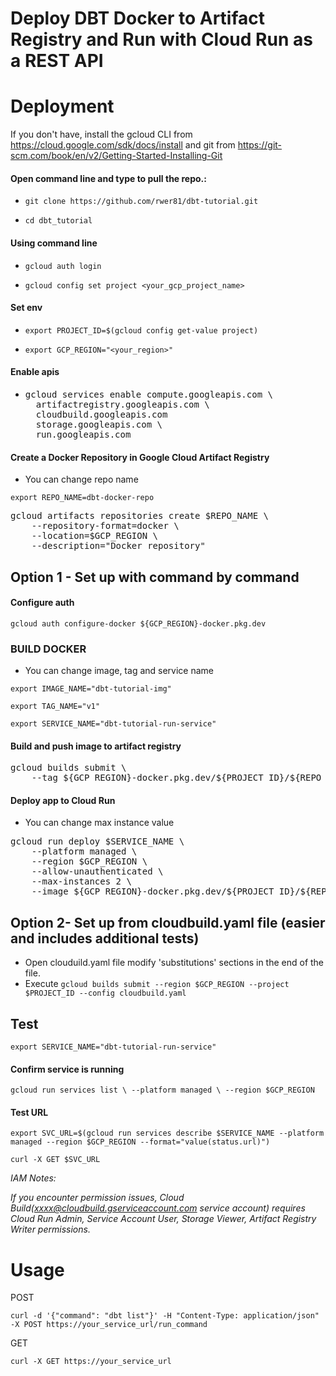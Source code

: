 # Deploy DBT Docker to Artifact Registry and  Run with Cloud Run as a REST API

# Deployment

If you don't have, install the gcloud CLI from https://cloud.google.com/sdk/docs/install and git from https://git-scm.com/book/en/v2/Getting-Started-Installing-Git

#### Open command line and type to pull the repo.:

- `git clone https://github.com/rwer81/dbt-tutorial.git`

- `cd dbt_tutorial`

#### Using command line

- `gcloud auth login`

- `gcloud config set project <your_gcp_project_name>`

#### Set env
- `export PROJECT_ID=$(gcloud config get-value project)`

- `export GCP_REGION="<your_region>" `


#### Enable apis

- <pre>gcloud services enable compute.googleapis.com \
    artifactregistry.googleapis.com \
    cloudbuild.googleapis.com 
    storage.googleapis.com \
    run.googleapis.com</pre>

#### Create a Docker Repository in Google Cloud Artifact Registry
* You can change repo name

`export REPO_NAME=dbt-docker-repo`

<pre>gcloud artifacts repositories create $REPO_NAME \
    --repository-format=docker \
    --location=$GCP_REGION \
    --description="Docker repository"</pre>

## Option 1 - Set up with command by command

#### Configure auth
`gcloud auth configure-docker ${GCP_REGION}-docker.pkg.dev`

### BUILD DOCKER 
* You can change image, tag and service name

`export IMAGE_NAME="dbt-tutorial-img"`

`export TAG_NAME="v1"`

`export SERVICE_NAME="dbt-tutorial-run-service"`


#### Build and push image to artifact registry 
<pre>gcloud builds submit \
    --tag ${GCP_REGION}-docker.pkg.dev/${PROJECT_ID}/${REPO_NAME}/${IMAGE_NAME}:${TAG_NAME}</pre>

#### Deploy app to Cloud Run
* You can change max instance value

<pre>gcloud run deploy $SERVICE_NAME \
    --platform managed \
    --region $GCP_REGION \
    --allow-unauthenticated \
    --max-instances 2 \
    --image ${GCP_REGION}-docker.pkg.dev/${PROJECT_ID}/${REPO_NAME}/${IMAGE_NAME}:${TAG_NAME}</pre>

## Option 2- Set up from cloudbuild.yaml file (easier and includes additional tests)
  - Open clouduild.yaml file modify 'substitutions' sections in the end of the file.
  - Execute `gcloud builds submit --region $GCP_REGION --project $PROJECT_ID --config cloudbuild.yaml`

## Test
`export SERVICE_NAME="dbt-tutorial-run-service"`

#### Confirm service is running
`gcloud run services list \
    --platform managed \
    --region $GCP_REGION`

#### Test URL
`export SVC_URL=$(gcloud run services describe $SERVICE_NAME --platform managed --region $GCP_REGION --format="value(status.url)")`

`curl -X GET $SVC_URL`

_IAM Notes:_

_If you encounter permission issues, Cloud Build(xxxx@cloudbuild.gserviceaccount.com service account) requires Cloud Run Admin, Service Account User, Storage Viewer, Artifact Registry Writer permissions._

# Usage

POST

`curl -d '{"command": "dbt list"}' -H "Content-Type: application/json" -X POST https://your_service_url/run_command`

GET

`curl -X GET https://your_service_url`
